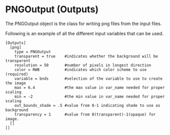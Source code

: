 # PNGOutput (Outputs)

The PNGOutput object is the class for writing png files from the input files.

Following is an example of all the different input variables that can be used.

```
[Outputs]
  [png]
    type = PNGOutput
    transparent = true    #indicates whether the background will be transparent
    resolution = 50       #number of pixels in longest direction
    color = RWB           #indicates which color scheme to use (required)
    variable = bnds       #selection of the variable to use to create the image
    max = 6.4             #the max value in var_name needed for proper scaling
    min = -2              #the min value in var_name needed for proper scaling
    out_bounds_shade = .5 #value from 0-1 indicating shade to use as background
    transparency = 1      #value from 0(transparent)-1(opaque) for image.
  []
[]
```
